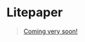 
# Litepaper

> [Coming very soon!](https://github.com/AramidFinance/whitepapers-litepapers/tree/main/zero-bridge-v1)

